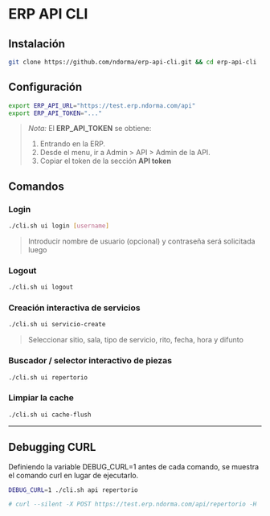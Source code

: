 # ERP API CLI

## Instalación

```sh
git clone https://github.com/ndorma/erp-api-cli.git && cd erp-api-cli
```

## Configuración

```sh
export ERP_API_URL="https://test.erp.ndorma.com/api"
export ERP_API_TOKEN="..."
```

> _Nota:_ El **ERP_API_TOKEN** se obtiene:
>
> 1. Entrando en la ERP.
> 2. Desde el menu, ir a Admin > API > Admin de la API.
> 3. Copiar el token de la sección **API token**

## Comandos

### Login

```sh
./cli.sh ui login [username]
```
> Introducir nombre de usuario (opcional) y contraseña será solicitada luego

### Logout

```sh
./cli.sh ui logout
```

### Creación interactiva de servicios

```sh
./cli.sh ui servicio-create
```
> Seleccionar sitio, sala, tipo de servicio, rito, fecha, hora y difunto

### Buscador / selector interactivo de piezas

```sh
./cli.sh ui repertorio
```

### Limpiar la cache

```sh
./cli.sh ui cache-flush
```

---

## Debugging CURL

Definiendo la variable DEBUG_CURL=1 antes de cada comando, se muestra el comando curl en lugar de ejecutarlo.

```sh
DEBUG_CURL=1 ./cli.sh api repertorio

# curl --silent -X POST https://test.erp.ndorma.com/api/repertorio -H 'accept: application/json' -H 'Content-Type: application/json' -H 'usuario: 1' -H 'hash: 8b7f2076423ef84d44febf72718cbc73228107aa0d6d56da37aadac7783933ff'
```
